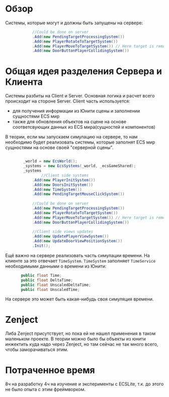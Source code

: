 # Обзор
Системы, которые могут и должны быть запущены на сервере:

```c#
            //Could be done on server
            .Add(new PendingTargetProcessingSystem())
            .Add(new PlayerRotateToTargetSystem())
            .Add(new PlayerMoveToTargetSystem()) // Here target is removed. 
            .Add(new DoorButtonPlayerCollidingSystem())
```

# Общая идея разделения Сервера и Клиента
Системы разбиты на Client и Server. 
Основная логика и расчет всего происходит на стороне Server. 
Client часть используется:
 * для получения информации из Юнити сцены и заполнении сущностями ECS мир
 * также для обновления объектов на сцене на основе соответсвующих данных из ECS мира(сущностей и компонентов)
 
 В теории, если мы запускаем симулацию на сервере, то нам необходимо будет реализовать системы, которые заполнят ECS мир сущностями на основе своей "серверной сцены".

```c#

        _world = new EcsWorld();
        _systems = new EcsSystems(_world, _ecsGameShared);
        _systems
                //Client side systems
            .Add(new PlayerInitSystem())
            .Add(new DoorsInitSystem())
            .Add(new TimeSystem())
            .Add(new PendingTargetMouseClickSystem())
                
            //Could be done on server
            .Add(new PendingTargetProcessingSystem())
            .Add(new PlayerRotateToTargetSystem())
            .Add(new PlayerMoveToTargetSystem()) // Here target is removed. 
            .Add(new DoorButtonPlayerCollidingSystem())
            
            //Client side views updates
            .Add(new UpdatePlayerViewSystem())
            .Add(new UpdateDoorViewPositionSystem())
            .Init();
```

Ещё важно на сервере реализовать часть симулации времени. На клиенте за это отвечает `TimeSystem`.
 `TimeSystem` заполняет `TimeService` необходимыми данными о времени из Юнити:
 ```c#
        public float Time;
        public float DeltaTime;
        public float UnscaledDeltaTime;
        public float UnscaledTime;
```
На сервере это может быть какая-нибудь своя симуляция времени.

# Zenject

Либа Zenject присутствует, но пока ей не нашел применения в таком маленьком проекте. В теории можно было бы объекты из юнити инжектить куда надо через Zenject, но там сейчас не так много всего, чтобы заморачиваться этим.

# Потраченное время

8ч на разработку
4ч на изучение и эксперименты с ECSLite, т.к. до этого не было опыта с этим фреймворком.
